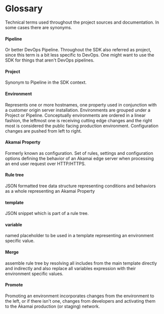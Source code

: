 # Glossary
Technical terms used throughout the project sources and documentation. In some cases there are synonyms.

#### Pipeline 
Or better DevOps Pipeline. Throughout the SDK also referred as project, since this term is a bit less specific to DevOps. 
One might want to use the SDK for things that aren't DevOps pipelines.

#### Project
Synonym to Pipeline in the SDK context. 

#### Environment
Represents one or more hostnames, one property used in conjunction with a customer origin server installation. 
Environments are grouped under a Project or Pipeline. Conceptually environments are ordered in a linear fashion, the leftmost 
one is receiving cutting edge changes and the right most is considered the public facing production environment.
Configuration changes are pushed from left to right.

#### Akamai Property
Formerly known as configuration. Set of rules, settings and configuration options defining the behavior of an Akamai 
edge server when processing an end user request over HTTP/HTTPS.

#### Rule tree
JSON formatted tree data structure representing conditions and behaviors as a whole representing an Akamai Property

#### template
JSON snippet which is part of a rule tree.

#### variable
named placeholder to be used in a template representing an environment specific value.

#### Merge
assemble rule tree by resolving all includes from the main template directly and indirectly and also replace all
variables expression with their environment specific values.

#### Promote
Promoting an environment incorporates changes from the environment to the left, or if there isn't one, changes from 
developers and activating them to the Akamai production (or staging) network.
